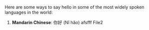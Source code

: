 Here are some ways to say hello in some of the most widely spoken languages in the world:

1. **Mandarin Chinese**: 你好 (Nǐ hǎo)
afsfff
File2
